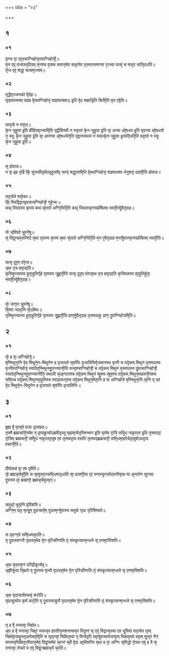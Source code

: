 +++
title = "०३"

+++


## १
### ०१
वा᳘ग्घ वा᳘ एत᳘स्याग्निहोत्र᳘स्याग्निहोत्री᳟॥  
म᳘न एव᳘ वत्सस्त᳘दिदम् म᳘नश्च वा᳘क्च समान᳘मेव सन्ना᳘नेव त᳘स्मात्समान्या र᳘ज्ज्वा वत्सं᳘ च मात᳘रं चाभि᳘दधति॥  
ते᳘ज एव᳘ श्रद्धा᳘ सत्यमा᳘ज्यम्॥  
### ०२
त᳘द्धैत᳘ज्जनको वै᳘देहः॥  
या᳘ज्ञवल्क्यम् पप्रछ वे᳘त्थाग्निहोत्रं᳘ याज्ञवल्क्या३ इ᳘ति वे᳘द सम्राडि᳘ति किमि᳘ति प᳘य एवे᳘ति॥  
### ०३
यत्प᳘यो न स्या᳘त्॥  
के᳘न जुहुया इ᳘ति व्रीहियवा᳘भ्यामि᳘ति य᳘द्व्रीहियवौ न स्या᳘तां के᳘न जुहुया इ᳘ति या᳘ अन्या ओ᳘षधय इ᳘ति य᳘दन्या ओ᳘षधयो न᳘ स्युः के᳘न जुहुया इ᳘ति या᳘ आरण्या ओ᳘षध्त्येने᳘ति य᳘द्वानस्पत्यं न स्यात्के᳘न जुहुया इ᳘त्यद्भिरि᳘ति यदा᳘पो न स्युः के᳘न जुहुया इ᳘ति॥  
### ०४
स᳘ होवाच॥  
न वा᳘ इह त᳘र्हि किं᳘ चॗनासीद᳘थैतद᳘हूयतैव᳘ सत्यं᳘ श्रद्धा᳘यामि᳘ति वे᳘त्थाग्निहोत्रं᳘ याज्ञवल्क्य धेनुशतं᳘ ददामी᳘ति होवाच॥  
### ०५
तद᳘प्येते श्लो᳘काः॥  
किं᳘ स्विद्विद्वान्प्र᳘वसत्यग्निहोत्री᳘ गृहे᳘भ्यः॥  
कथं᳘ स्विदस्य का᳘व्यं कथं सं᳘ततो अग्नि᳘भिरि᳘ति कथं᳘ स्विदस्या᳘नपप्रोषितम् भवती᳘त्येॗवैत᳘दाह॥  
### ०६
यो ज᳘विष्ठो भु᳘वनेषु॥  
स᳘ विद्वा᳘न्प्रव᳘सन्विदे त᳘था त᳘दस्य का᳘व्यं त᳘था सं᳘ततो अग्नि᳘भिरि᳘ति म᳘न ए᳘वैत᳘दाह म᳘नसैॗवास्या᳘नपप्रोषितम् भवती᳘ति॥  
### ०७
यत्स᳘ दूर᳘म् परे᳘त्य॥  
अ᳘थ त᳘त्र प्रमा᳘द्यति॥  
क᳘स्मिॗन्त्सास्य हुता᳘हुतिर्गृहे या᳘मस्य जु᳘ह्वती᳘ति यत्स᳘ दूर᳘म् परेत्या᳘थ त᳘त्र प्रमा᳘द्यति क᳘स्मिन्नस्य सा᳘हुतिर्हुता᳘ भवती᳘त्येॗवैत᳘दाह॥  
### ०८
यो᳘ जागा᳘र भु᳘वनेषु॥  
वि᳘श्वा जाता᳘नि यो᳘ऽबिभः॥  
त᳘स्मिॗन्त्सास्य हुता᳘हुतिर्गृहे या᳘मस्य जु᳘ह्वती᳘ति प्राण᳘मेॗवैत᳘दाह त᳘स्मादाहुः प्राण᳘ एॗवाग्निहोत्रमि᳘ति॥  
## २
### ०१
यो᳘ ह वा᳘ अग्निहोत्रे᳟॥  
ष᳘ण्मिथुना᳘नि वे᳘द मिथुने᳘न-मिथुनेन ह प्र᳘जायते स᳘र्वाभिः प्र᳘जातिभिर्य᳘जमानश्च प᳘त्नी च तदे᳘कम् मिथुनं त᳘स्मादस्य प᳘त्नीवदग्निहोत्रं᳘ स्यादेत᳘न्मिथुनमु᳘पाप्नवानी᳘ति वत्स᳘श्चाग्निहोत्री᳘ च तदे᳘कम् मिथुनं त᳘स्मादस्य पुं᳘वत्साग्निहोत्री᳘ स्यादेत᳘न्मिथुनमु᳘पाप्नवानीति᳘ स्थाली चा᳘ङ्गाराश्च तदे᳘कम् मिथुनं स्रु᳘क्च स्रुव᳘श्च तदे᳘कम् मिथुन᳘माहवनी᳘यश्च समि᳘च्च तदे᳘कम् मिथुनमा᳘हुतिश्च स्वाहाकार᳘श्च तदे᳘कम् मिथुन᳘मेता᳘नि ह वा अग्निहोत्रे ष᳘ण्मिथुना᳘नि ता᳘नि य᳘ एवं वे᳘द मिथुने᳘न-मिथुनेन ह प्र᳘जायते स᳘र्वाभिः प्र᳘जातिभिः॥  
## ३
### ०१
ब्र᳘ह्म वै᳘ मृत्य᳘वे प्रजाः प्रा᳘यछत्॥  
त᳘स्मै ब्रह्मचारि᳘णमेव न᳘ प्रा᳘यछॗत्सोऽब्रवीद᳘स्तु म᳘ह्यम᳘प्येत᳘स्मिन्भाग इ᳘ति या᳘मेव रा᳘त्रिं समिॗधं नाह᳘राता इ᳘ति त᳘स्माद्यां रा᳘त्रिम् ब्रह्मचारी᳘ समिॗधं नाह᳘रत्या᳘युष एव ता᳘मवदा᳘य वसति त᳘स्माद्ब्रह्मचारी᳘ समि᳘धमा᳘हरेन्नेदा᳘युषोऽवदा᳘य वसानी᳘ति॥  
### ०२
दीर्घसत्त्रं वा᳘ एष उ᳘पैति॥  
यो᳘ ब्रह्मच᳘र्यमुपै᳘ति स या᳘मुपय᳘न्त्समि᳘धमाद᳘धाति सा᳘ प्रायणी᳘या यां᳘ स्नास्यॗन्त्सोदयनीया᳘थ या अ᳘न्तरेण सॗत्त्र्या एॗवास्य ता᳘ ब्राह्मणो᳘ ब्रह्मच᳘र्यमुपय᳘न्॥  
### ०३
चतुर्धा᳘ भूता᳘नि प्र᳘विशति॥  
अग्नि᳘म् पदा᳘ मृत्यु᳘म् पॗदाचार्य᳘म् पॗदात्म᳘न्येॗवास्य चतुर्थः पा᳘दः प᳘रिशिष्यते॥  
### ०४
स य᳘दग्न᳘ये समि᳘धमाह᳘रति॥  
य᳘ एॗवास्याग्नौ पा᳘दस्त᳘मेव ते᳘न प᳘रिक्रीणाति तं᳘ संस्कृ᳘त्यात्म᳘न्धत्ते स᳘ एनमा᳘!विशति॥  
### ०५
अ᳘थ य᳘दात्मा᳘नं दरिद्रीकृ᳘त्येव᳟॥  
अ᳘ह्रीर्भूत्वा भि᳘क्षते य᳘ एॗवास्य मृत्यौ पा᳘दस्त᳘मेव ते᳘न प᳘रिक्रीणाति तं᳘ संस्कृ᳘त्यात्म᳘न्धत्ते स᳘ एनमा᳘विशति॥  
### ०६
अ᳘थ य᳘दाचार्यवचसं᳘ करोति॥  
य᳘दाचाॗर्याय क᳘र्म करो᳘ति य᳘ एॗवास्याचाॗर्ये पा᳘दस्त᳘मेव ते᳘न प᳘रिक्रीणाति तं᳘ संस्कृ᳘त्यान्म᳘न्धत्ते स᳘ एनमा᳘विशति॥  
### ०७
न᳘ ह वै᳘ स्नात्वा᳘ भिक्षेत॥  
अ᳘प ह वै᳘ स्नात्वा᳘ भिक्षां᳘ जयत्य᳘प ज्ञातीना᳘मशनायाम᳘प पितॄणां स᳘ एवं᳘ विद्वान्य᳘स्या एव भू᳘यिष्ठं श्ला᳘घेत ता᳘म् भिक्षेते᳘त्याहुस्त᳘ल्लोक्य᳘मि᳘ति स य᳘द्यन्यां᳘ भिक्षित᳘व्यां न᳘ विन्देद᳘पि स्वा᳘मेॗवाचार्यजाया᳘म् भिक्षेता᳘थो स्वा᳘म् माॗत᳘रं नैनं सप्तम्य᳘भिक्षिता᳘तीयात्त᳘मेवं᳘ विद्वां᳘समेवं च᳘रन्तं स᳘र्वे वे᳘दा आ᳘विशन्ति य᳘था ह वा᳘ अग्निः स᳘मिद्धो रो᳘चत एवं᳘ ह वै स᳘ स्नात्वा᳘ रोचते य एवं᳘ विद्वा᳘न्ब्रह्मच᳘र्यं च᳘रति॥  